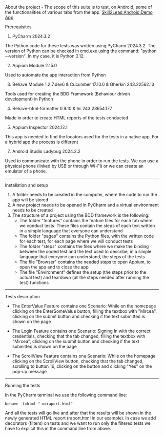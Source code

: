 About the project - The scope of this suite is to test, on Android, some of the functionalities of various tabs from the app: [Skill2Lead Android Demo App](https://github.com/Skill2Lead/AndroidDemoApp)

Prerequisites

  1. PyCharm 2024.3.2

The Python code for these tests was written using PyCharm 2024.3.2. The version of Python can be checked in cmd.exe using the command: "python --version". In my case, it is Python 3.12.

  2. Appium Module 2.15.0

Used to automate the app interaction from Python

  3. Behave Module 1.2.7.dev6 & Cucumber 17.10.0 & Gherkin 243.22562.13 

Tools used for creating the BDD Framework (Behaviour driven development) in Python

  4. Behave-html-formatter 0.9.10 & Ini 243.23654.177

Made in order to create HTML reports of the tests conducted

  5. Appium Inspector 2024.12.1

This app is needed to find the locators used for the tests in a native app. For a hybrid app the process is different

  7. Android Studio Ladybug 2024.2.2

Used to communicate with the phone in order to run the tests. We can use a physical phone (linked by USB or through Wi-Fi) or we can create an emulator of a phone.

-------------------------------------------------------------------------------------------------------------------------------------------------------------------------------------------------------------------

Installation and setup

1. A folder needs to be created in the computer, where the code to run the app will be stored
2. A new project needs to be opened in PyCharm and a virtual environment needs to be created
3. The structure of a project using the BDD framework is the following:
    - The folder "features" contains the feature files for each tab where we conduct tests. These files contain the steps of each text written in a simple language that everyone can understand
    - The folder "pages" contains the Python files, with the written code for each test, for each page where we will conduct tests
    - The folder "steps" contains the files where we make the binding between the coded test and the text used to describe, in a simple language that everyone can understand, the steps of the tests
    - The file "Browser" contains the needed steps to open Appium, to open the app and to close the app
    - The file "Environment" defines the setup (the steps prior to the actual test) and teardown (all the steps needed after running the test) functions

--------------------------------------------------------------------------------------------------------------------------------------------------------------------------------------------------------------

Tests description

- The EnterValue Feature contains one Scenario: While on the homepage clicking on the EnterSomeValue button, filling the textbox with "Mircea", clicking on the submit button and checking if the text submitted is shown on the page 
  
- The Login Feature contains one Scenario: Signing In with the correct credentials, checking that the tab changed, filling the textbox with "Mircea", clicking on the submit button and checking if the text submitted is shown on the page
      
- The ScrollView Feature contains one Scenario: While on the homepage clicking on the ScrollView button, checking that the tab changed, scrolling to button 16, clicking on the button and clicking "Yes" on the pop-up message
   
----------------------------------------------------------------------------------------------------------------------------------------------------------------------------------------------------------------

Running the tests

In the PyCharm terminal we use the following command line:

    behave -f=html "-o=raport.html"

And all the tests will go live and after that the results will be shown in the newly generated HTML report (raport.html in our example).
In case we add decorators (filters) on tests and we want to run only the filtered tests we have to explicit this in the command line from above.
